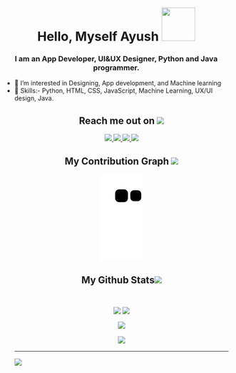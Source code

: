 

<h1 align="center"> Hello, Myself Ayush <img src="https://media.tenor.com/dHk-LfzHrtwAAAAi/linux-computer.gif" style="height:75px;width:75px"></h1>
<h3 align="center">I am an App Developer, UI&UX Designer, Python and Java programmer.</h3>
<ul>
 <li> 👀 I’m interested in Designing, App development, and Machine learning </li>
 <li>🌱 Skills:- Python, HTML, CSS, JavaScript, Machine Learning, UX/UI design, Java.</li>
 
<!---
Ayush-Vaidya/Ayush-Vaidya is a ✨ special ✨ repository because its `README.md` (this file) appears on your GitHub profile.
You can click the Preview link to take a look at your changes.
--->
<h2 align="center">Reach me out on <img src="https://media0.giphy.com/media/jqNPzdTTxQfOgOqpO4/source.gif" width="50"></h2>

<p align="center">
<a href="https://www.linkedin.com/in/ayush-vaidya-2a1815209/">
 <img src="https://img.shields.io/badge/-LinkedIn-blue?style=flat-square&logo=Linkedin&logoColor=white&link=https://www.linkedin.com/in/sheetal05/"/>
</a>
<a href="mailto: vaidya2001ayush@gmail.com">
 <img src="https://img.shields.io/badge/-Mail-c14438?style=flat-square&logo=Gmail&logoColor=white&link=mailto:vaibhavmishra658@gmail.com"/>
</a>
 <a href="https://instagram.com/ayush___vaidya ">
 <img src="https://img.shields.io/badge/-Instagram-darkgreen?style=flat-square&logo=instagram&logoColor=white&link=https://instagram.com/ayush___vaidya"/>
</a>
 <a href="https://twitter.com/ayush___vaidya">
 <img src="https://img.shields.io/badge/-twitter-purple?style=flat-square&logo=twitter&logoColor=white&link=https://twitter.com/ayush___vaidya"/>
</a>
</p>

<h2 align="center">
  My Contribution Graph <img src="https://media.giphy.com/media/xUA7aZeLE2e0P7Znz2/giphy.gif" width="50">
</h2>
<p align="center">
  <img src="https://github.com/Ayush-Vaidya/Ayush-Vaidya/raw/output/github-contribution-grid-snake.svg" alt="snake"></center>

</p>

<h2 align="center">
  My Github Stats<img src="https://media.giphy.com/media/VgCDAzcKvsR6OM0uWg/giphy.gif" width="50">
</h2>
 
<br>

<p align = "center">
  <img  src = "https://github-readme-stats.vercel.app/api?username=Ayush-Vaidya&show_icons=true&theme=radical&line_height=27">
  <img src = "https://github-readme-stats.vercel.app/api/top-langs/?username=Ayush-Vaidya&hide=html,css,java,shaderlab,kotlin,hlsl&theme=radical">
</p>

<p align = "center">
 <img  src="https://github-readme-streak-stats.herokuapp.com/?user=Ayush-Vaidya&show_icons=true&locale=en&layout=compact&theme=radical&line_height=0" />
</p> 

<p align = "center">
 <img src="https://activity-graph.herokuapp.com/graph?username=Ayush-Vaidya&theme=redical">
</p> 
<hr>
<img width="100px" align="center" src="https://komarev.com/ghpvc/?username=your-github-Ayush-Vaidya&style=flat-square&color=232323">

 

